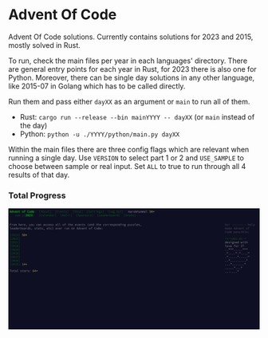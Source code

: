 # Advent Of Code
Advent Of Code solutions.
Currently contains solutions for 2023 and 2015, mostly solved in Rust.

To run, check the main files per year in each languages' directory. There are general entry points for each year in Rust, for 2023 there is also one for Python. Moreover, there can be single day solutions in any other language, like 2015-07 in Golang which has to be called directly.

Run them and pass either `dayXX` as an argument or `main` to run all of them.
- Rust: `cargo run --release --bin mainYYYY -- dayXX` (or `main` instead of the day)
- Python: `python -u ./YYYY/python/main.py dayXX`

Within the main files there are three config flags which are relevant when running a single day. Use `VERSION` to select part 1 or 2 and `USE_SAMPLE` to choose between sample or real input. Set `ALL` to true to run through all 4 results of that day.


### Total Progress
![Total Progress](progress.png)